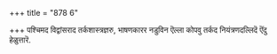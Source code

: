 +++
title = "878 6"

+++
पश्चिमद विद्वांसराद तर्कशास्त्रज्ञरु, भाषणकारर नडुविन ऎल्ला कोपवु तर्कद नियंत्रणदल्लिदॆ ऎंदु हेळुत्तारॆ.

